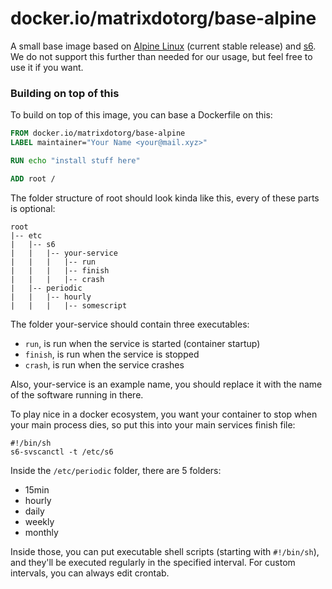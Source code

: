 # docker.io/matrixdotorg/base-alpine

A small base image based on [Alpine Linux](https://www.alpinelinux.org/) (current stable release) and
[s6](http://www.skarnet.org/software/s6/index.html). We do not support this further than needed for our usage, but feel free to use it if you want.

### Building on top of this

To build on top of this image, you can base a Dockerfile on this:

```dockerfile
FROM docker.io/matrixdotorg/base-alpine
LABEL maintainer="Your Name <your@mail.xyz>"

RUN echo "install stuff here"

ADD root /
```

The folder structure of root should look kinda like this, every of these parts is optional:
```
root
|-- etc
|   |-- s6
|   |   |-- your-service
|   |   |   |-- run
|   |   |   |-- finish
|   |   |   |-- crash
|   |-- periodic
|   |   |-- hourly
|   |   |   |-- somescript
```
The folder your-service should contain three executables:
 - `run`, is run when the service is started (container startup)
 - `finish`, is run when the service is stopped
 - `crash`, is run when the service crashes

Also, your-service is an example name, you should replace it with the name of the software running in there.

To play nice in a docker ecosystem, you want your container to stop when your main process dies,
so put this into your main services finish file:

```
#!/bin/sh
s6-svscanctl -t /etc/s6
```


Inside the `/etc/periodic` folder, there are 5 folders:
 - 15min
 - hourly
 - daily
 - weekly
 - monthly

Inside those, you can put executable shell scripts (starting with `#!/bin/sh`),
and they'll be executed regularly in the specified interval.
For custom intervals, you can always edit crontab.
